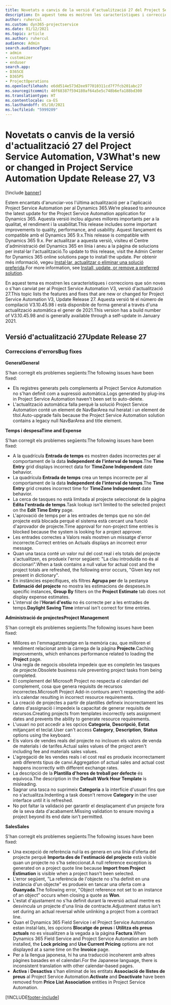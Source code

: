```yaml
---
title: Novetats o canvis de la versió d'actualització 27 del Project Service Automation, V3
description: En aquest tema es mostren les característiques i correccions disponibles al Project Service Automation V3, versió d'actualització 27.
author: ruhercul
ms.custom: dyn365-projectservice
ms.date: 01/12/2021
ms.topic: article
ms.author: ruhercul
audience: Admin
search.audienceType:
- admin
- customizer
- enduser
search.app:
- D365CE
- D365PS
- ProjectOperations
ms.openlocfilehash: e6dd514e573d2ee977010311cd7f7fcb201abc27
ms.sourcegitcommit: 40f68387f594180af64a5e5c748b6efa188bd300
ms.translationtype: HT
ms.contentlocale: ca-ES
ms.lasthandoff: 05/10/2021
ms.locfileid: "5999209"
---
```

# <a name="whats-new-or-changed-in-project-service-automation-update-release-27-v3"></a><span data-ttu-id="2ea97-103">Novetats o canvis de la versió d'actualització 27 del Project Service Automation, V3</span><span class="sxs-lookup"><span data-stu-id="2ea97-103">What's new or changed in Project Service Automation Update Release 27, V3</span></span>

[!include [banner](../includes/psa-now-project-operations.md)]

<span data-ttu-id="2ea97-104">Estem encantats d'anunciar-vos l'última actualització per a l'aplicació Project Service Automation per al Dynamics 365.</span><span class="sxs-lookup"><span data-stu-id="2ea97-104">We’re pleased to announce the latest update for the Project Service Automation application for Dynamics 365.</span></span> <span data-ttu-id="2ea97-105">Aquesta versió inclou algunes millores importants per a la qualitat, el rendiment i la usabilitat.</span><span class="sxs-lookup"><span data-stu-id="2ea97-105">This release includes some important improvements to quality, performance, and usability.</span></span> <span data-ttu-id="2ea97-106">Aquest llançament és compatible amb el Dynamics 365 9.x.</span><span class="sxs-lookup"><span data-stu-id="2ea97-106">This release is compatible with Dynamics 365 9.x.</span></span> <span data-ttu-id="2ea97-107">Per actualitzar a aquesta versió, visiteu el Centre d'administració del Dynamics 365 en línia i aneu a la pàgina de solucions per instal·lar l'actualització.</span><span class="sxs-lookup"><span data-stu-id="2ea97-107">To update to this release, visit the Admin Center for Dynamics 365 online solutions page to install the update.</span></span> <span data-ttu-id="2ea97-108">Per obtenir més informació, vegeu [Instal·lar, actualitzar o eliminar una solució preferida](/power-platform/admin/install-remove-preferred-solution).</span><span class="sxs-lookup"><span data-stu-id="2ea97-108">For more information, see [Install, update, or remove a preferred solution](/power-platform/admin/install-remove-preferred-solution).</span></span>

<span data-ttu-id="2ea97-109">En aquest tema es mostren les característiques i correccions que són noves o s'han canviat per al Project Service Automation V3, versió d'actualització 27.</span><span class="sxs-lookup"><span data-stu-id="2ea97-109">This topic lists the features and fixes that are new or changed for Project Service Automation V3, Update Release 27.</span></span> <span data-ttu-id="2ea97-110">Aquesta versió té el número de compilació V3.10.45.98 i està disponible de forma general a través d'una actualització automàtica el gener de 2021.</span><span class="sxs-lookup"><span data-stu-id="2ea97-110">This version has a build number of V3.10.45.98 and is generally available through a self-update in January 2021.</span></span>

## <a name="update-release-27"></a><span data-ttu-id="2ea97-111">Versió d'actualització 27</span><span class="sxs-lookup"><span data-stu-id="2ea97-111">Update Release 27</span></span>

### <a name="bug-fixes"></a><span data-ttu-id="2ea97-112">Correccions d'errors</span><span class="sxs-lookup"><span data-stu-id="2ea97-112">Bug fixes</span></span>

<span data-ttu-id="2ea97-113">**General**</span><span class="sxs-lookup"><span data-stu-id="2ea97-113">**General**</span></span>

<span data-ttu-id="2ea97-114">S'han corregit els problemes següents:</span><span class="sxs-lookup"><span data-stu-id="2ea97-114">The following issues have been fixed:</span></span>

- <span data-ttu-id="2ea97-115">Els registres generats pels complements al Project Service Automation no s'han definit com a supressió automàtica.</span><span class="sxs-lookup"><span data-stu-id="2ea97-115">Logs generated by plug-ins in Project Service Automation haven't been set to auto-delete.</span></span>
- <span data-ttu-id="2ea97-116">L'actualització automàtica falla perquè la solució Project Service Automation conté un element de NavBarArea nul heratat i un element de títol.</span><span class="sxs-lookup"><span data-stu-id="2ea97-116">Auto-upgrade fails because the Project Service Automation solution contains a legacy null NavBarArea and title element.</span></span>

<span data-ttu-id="2ea97-117">**Temps i despesa**</span><span class="sxs-lookup"><span data-stu-id="2ea97-117">**Time and Expense**</span></span>

<span data-ttu-id="2ea97-118">S'han corregit els problemes següents:</span><span class="sxs-lookup"><span data-stu-id="2ea97-118">The following issues have been fixed:</span></span>

- <span data-ttu-id="2ea97-119">A la quadrícula **Entrada de temps** es mostren dades incorrectes per al comportament de la data **Independent de l'interval de temps**.</span><span class="sxs-lookup"><span data-stu-id="2ea97-119">The **Time Entry** grid displays incorrect data for **TimeZone Independent** date behavior.</span></span>
- <span data-ttu-id="2ea97-120">La quadrícula **Entrada de temps** crea un temps incorrecte per al comportament de la data **Independent de l'interval de temps**.</span><span class="sxs-lookup"><span data-stu-id="2ea97-120">The **Time Entry** grid creates incorrect time for **TimeZone Independent** date behavior.</span></span>
- <span data-ttu-id="2ea97-121">La cerca de tasques no està limitada al projecte seleccionat de la pàgina **Edita l'entrada de temps**.</span><span class="sxs-lookup"><span data-stu-id="2ea97-121">Task lookup isn't limited to the selected project on the **Edit Time Entry** page.</span></span>
- <span data-ttu-id="2ea97-122">L'aprovació de temps per a les entrades de temps que no són del projecte està blocada perquè el sistema està cercant una funció d'aprovador de projecte.</span><span class="sxs-lookup"><span data-stu-id="2ea97-122">Time approval for non-project time entries is blocked because the system is looking for a project approver.</span></span>
- <span data-ttu-id="2ea97-123">Les entrades correctes a Valors reals mostren un missatge d'error incorrecte.</span><span class="sxs-lookup"><span data-stu-id="2ea97-123">Correct entries on Actuals displays an incorrect error message.</span></span>
- <span data-ttu-id="2ea97-124">Quan una tasca conté un valor nul del cost real i els totals del projecte s'actualitzen, es produeix l'error següent: "La clau introduïda no és al diccionari".</span><span class="sxs-lookup"><span data-stu-id="2ea97-124">When a task contains a null value for actual cost and the project totals are refreshed, the following error occurs, "Given key not present in dictionary".</span></span>
- <span data-ttu-id="2ea97-125">En instàncies específiques, els filtres **Agrupa per** de la pestanya **Estimació del projecte** no mostra les estimacions de despeses.</span><span class="sxs-lookup"><span data-stu-id="2ea97-125">In specific instances, **Group By** filters on the **Project Estimate** tab does not display expense estimates.</span></span>
- <span data-ttu-id="2ea97-126">L'interval de l'**Horari d'estiu** no és correcte per a les entrades de temps.</span><span class="sxs-lookup"><span data-stu-id="2ea97-126">**Daylight Saving Time** interval isn't correct for time entries.</span></span>

<span data-ttu-id="2ea97-127">**Administració de projectes**</span><span class="sxs-lookup"><span data-stu-id="2ea97-127">**Project Management**</span></span>

<span data-ttu-id="2ea97-128">S'han corregit els problemes següents:</span><span class="sxs-lookup"><span data-stu-id="2ea97-128">The following issues have been fixed:</span></span>

- <span data-ttu-id="2ea97-129">Millores en l'emmagatzematge en la memòria cau, que milloren el rendiment relacionat amb la càrrega de la pàgina **Projecte**.</span><span class="sxs-lookup"><span data-stu-id="2ea97-129">Caching improvements, which enhances performance related to loading the **Project** page.</span></span>
- <span data-ttu-id="2ea97-130">Una regla de negocis obsoleta impedeix que es completin les tasques de projecte.</span><span class="sxs-lookup"><span data-stu-id="2ea97-130">Obsolete business rule preventing project tasks from being completed.</span></span>
- <span data-ttu-id="2ea97-131">El complement del Microsoft Project no respecta el calendari del complement, cosa que genera requisits de recursos incorrectes.</span><span class="sxs-lookup"><span data-stu-id="2ea97-131">Microsoft Project Add-in contours aren't respecting the add-in’s calendar resulting in incorrect resource requirements.</span></span>
- <span data-ttu-id="2ea97-132">La creació de projectes a partir de plantilles defineix incorrectament les dates d'assignació i impedeix la capacitat de generar requisits de recursos.</span><span class="sxs-lookup"><span data-stu-id="2ea97-132">Creating projects from templates incorrectly sets assignment dates and prevents the ability to generate resource requirements.</span></span>
- <span data-ttu-id="2ea97-133">L'usuari no pot accedir a les opcios **Categoria**, **Descripció**, **Estat** mitjançant el teclat.</span><span class="sxs-lookup"><span data-stu-id="2ea97-133">User can't access **Category**, **Description**, **Status** options using the keyboard.</span></span>
- <span data-ttu-id="2ea97-134">Els valors de vendes reals del projecte no inclouen els valors de venda de materials i de tarifes.</span><span class="sxs-lookup"><span data-stu-id="2ea97-134">Actual sales values of the project aren't including fee and materials sales values.</span></span>
- <span data-ttu-id="2ea97-135">L'agregació de les vendes reals i el cost real es produeix incorrectament amb diferents tipus de canvi.</span><span class="sxs-lookup"><span data-stu-id="2ea97-135">Aggregation of actual sales and actual cost happens incorrectly with different exchange rates.</span></span>
- <span data-ttu-id="2ea97-136">La descripció de la **Plantilla d'hores de treball per defecte** és equívoca.</span><span class="sxs-lookup"><span data-stu-id="2ea97-136">The description in the **Default Work Hour Template** is misleading.</span></span>
- <span data-ttu-id="2ea97-137">Sagnar una tasca no suprimeix **Categoria** a la interfície d'usuari fins que no s'actualitza.</span><span class="sxs-lookup"><span data-stu-id="2ea97-137">Indenting a task doesn't remove **Category** in the user interface until it is refreshed.</span></span>
- <span data-ttu-id="2ea97-138">No pot faltar la validació per garantir el desplaçament d'un projecte fora de la seva data d'acabament.</span><span class="sxs-lookup"><span data-stu-id="2ea97-138">Missing validation to ensure moving a project beyond its end date isn't permitted.</span></span>

<span data-ttu-id="2ea97-139">**Sales**</span><span class="sxs-lookup"><span data-stu-id="2ea97-139">**Sales**</span></span>

<span data-ttu-id="2ea97-140">S'han corregit els problemes següents:</span><span class="sxs-lookup"><span data-stu-id="2ea97-140">The following issues have been fixed:</span></span>

- <span data-ttu-id="2ea97-141">Una excepció de referència nul·la es genera en una línia d'oferta del projecte perquè **Importa des de l'estimació del projecte** està visible quan un projecte no s'ha seleccionat.</span><span class="sxs-lookup"><span data-stu-id="2ea97-141">A null reference exception is generated on a project quote line because **Import from Project Estimation** is visible when a project hasn't been selected.</span></span>
- <span data-ttu-id="2ea97-142">L'error següent, "La referència de l'objecte no s'ha definit en una instància d'un objecte" es produeix en tancar una oferta com a **Guanyada**.</span><span class="sxs-lookup"><span data-stu-id="2ea97-142">The following error, "Object reference not set to an instance of an object" occurs when closing a quote as **Won**.</span></span>
- <span data-ttu-id="2ea97-143">L'estat d'ajustament no s'ha definit durant la reversió actual mentre es desvincula un projecte d'una línia de contracte.</span><span class="sxs-lookup"><span data-stu-id="2ea97-143">Adjustment status isn't set during an actual reversal while unlinking a project from a contract line.</span></span>
- <span data-ttu-id="2ea97-144">Quan el Dynamics 365 Field Service i el Project Service Automation estan instal·lats, les opcions **Blocatge de preus** i **Utilitza els preus actuals** no es visualitzen a la vegada a la pàgina **Factura**.</span><span class="sxs-lookup"><span data-stu-id="2ea97-144">When Dynamics 365 Field Service and Project Service Automation are both installed, the **Lock pricing** and **Use Current Pricing** options are not displayed at a same time on the **Invoice** page.</span></span>
- <span data-ttu-id="2ea97-145">Per a la llengua japonesa, hi ha una traducció incoherent amb altres pàgines basades en el calendari.</span><span class="sxs-lookup"><span data-stu-id="2ea97-145">For the Japanese language, there is inconsistent translation with other calendar-based pages.</span></span>
- <span data-ttu-id="2ea97-146">**Activa** i **Desactiva** s'han eliminat de les entitats **Associació de llistes de preus** al Project Service Automation.</span><span class="sxs-lookup"><span data-stu-id="2ea97-146">**Activate** and **Deactivate** have been removed from **Price List Association** entities in Project Service Automation.</span></span>


[!INCLUDE[footer-include](../includes/footer-banner.md)]